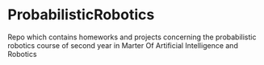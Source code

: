# ProbabilisticRobotics
Repo which contains homeworks and projects concerning the probabilistic robotics course of second year in Marter Of Artificial Intelligence and Robotics
